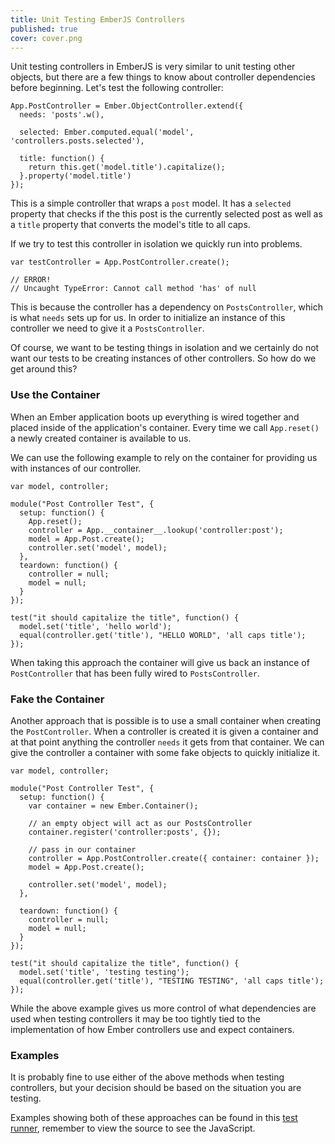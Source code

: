 ```yaml
---
title: Unit Testing EmberJS Controllers
published: true
cover: cover.png
---
```


Unit testing controllers in EmberJS is very similar to unit testing
other objects, but there are a few things to know about controller
dependencies before beginning. Let's test the following controller:

    App.PostController = Ember.ObjectController.extend({
      needs: 'posts'.w(),

      selected: Ember.computed.equal('model', 'controllers.posts.selected'),

      title: function() {
        return this.get('model.title').capitalize();
      }.property('model.title')
    });

This is a simple controller that wraps a ``post`` model. It has a
``selected`` property that checks if the this post is the currently
selected post as well as a ``title`` property that converts the model's
title to all caps.

If we try to test this controller in isolation we quickly run into
problems.

    var testController = App.PostController.create();

    // ERROR!
    // Uncaught TypeError: Cannot call method 'has' of null  

This is because the controller has a dependency on ``PostsController``,
which is what ``needs`` sets up for us. In order to initialize an
instance of this controller we need to give it a ``PostsController``.

Of course, we want to be testing things in isolation and we
certainly do not want our tests to be creating instances of other
controllers. So how do we get around this?

### Use the Container

When an Ember application boots up everything is wired together and
placed inside of the application's container. Every time we call
``App.reset()`` a newly created container is available to us.

We can use the following example to rely on the container for providing
us with instances of our controller.

    var model, controller;

    module("Post Controller Test", {
      setup: function() {
        App.reset();
        controller = App.__container__.lookup('controller:post');
        model = App.Post.create();
        controller.set('model', model);
      },
      teardown: function() {
        controller = null;
        model = null;
      }
    });

    test("it should capitalize the title", function() {
      model.set('title', 'hello world');
      equal(controller.get('title'), "HELLO WORLD", 'all caps title');
    });

When taking this approach the container will give us back an instance of
``PostController`` that has been fully wired to ``PostsController``.

### Fake the Container

Another approach that is possible is to use a small container
when creating the ``PostController``. When a controller is created it is
given a container and at that point anything the controller ``needs`` it
gets from that container. We can give the controller a container
with some fake objects to quickly initialize it.

    var model, controller;

    module("Post Controller Test", {
      setup: function() {
        var container = new Ember.Container();

        // an empty object will act as our PostsController
        container.register('controller:posts', {});

        // pass in our container
        controller = App.PostController.create({ container: container });
        model = App.Post.create();

        controller.set('model', model);
      },

      teardown: function() {
        controller = null;
        model = null;
      }
    });

    test("it should capitalize the title", function() {
      model.set('title', 'testing testing');
      equal(controller.get('title'), "TESTING TESTING", 'all caps title');
    });

While the above example gives us more control of what dependencies are
used when testing controllers it may be too tightly tied to the
implementation of how Ember controllers use and expect containers.

### Examples

It is probably fine to use either of the above methods when testing
controllers, but your decision should be based on the situation you are
testing.

Examples showing both of these approaches can be found in this [test
runner](runner), remember to view the source to see the JavaScript.

